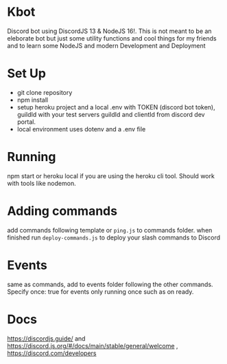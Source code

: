 # Kbot
Discord bot using DiscordJS 13 & NodeJS 16!. This is not meant to be an eleborate bot but just some utility functions and cool things for my friends and to learn some NodeJS and modern Development and Deployment

# Set Up
- git clone repository
- npm install
- setup heroku project and a local .env with TOKEN (discord bot token), guildId with your test servers guildId and clientId from discord dev portal.
- local environment uses dotenv and a .env file

# Running
npm start or heroku local if you are using the heroku cli tool. Should work with tools like nodemon.

# Adding commands
add commands following template or `ping.js` to commands folder. when finished run `deploy-commands.js` to deploy your slash commands to Discord

# Events
 same as commands, add to events folder following the other commands. Specify once: true for events only running once such as on ready.

 # Docs
 https://discordjs.guide/ and https://discord.js.org/#/docs/main/stable/general/welcome , https://discord.com/developers